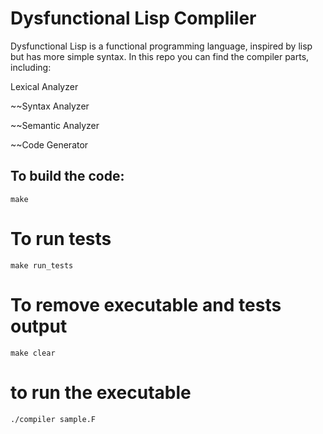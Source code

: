 # Dysfunctional Lisp Compliler

Dysfunctional Lisp is a functional programming language, inspired by lisp but has more simple syntax.
In this repo you can find the compiler parts, including:

Lexical Analyzer

~~Syntax Analyzer

~~Semantic Analyzer

~~Code Generator

## To build the code:
```make```

# To run tests
```make run_tests```

# To remove executable and tests output
```make clear```

# to run the executable
```./compiler sample.F```
